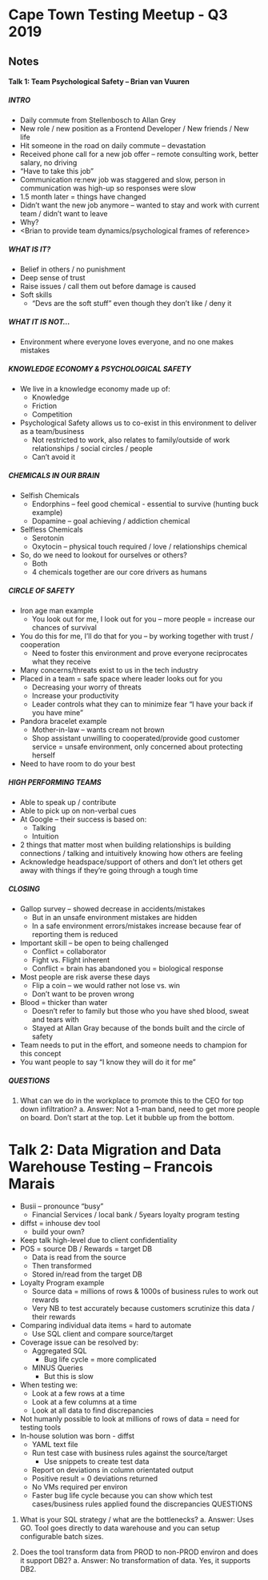 # Cape Town Testing Meetup - Q3 2019
## Notes
#### Talk 1: Team Psychological Safety – Brian van Vuuren
##### INTRO
* Daily commute from Stellenbosch to Allan Grey
* New role / new position as a Frontend Developer / New friends / New life
* Hit someone in the road on daily commute – devastation
* Received phone call for a new job offer – remote consulting work, better salary, no driving
* “Have to take this job”
* Communication re:new job was staggered and slow, person in communication was high-up so responses were slow
* 1.5 month later = things have changed
* Didn’t want the new job anymore – wanted to stay and work with current team / didn’t want to leave
* Why?
* <Brian to provide team dynamics/psychological frames of reference>
##### WHAT IS IT?
* Belief in others / no punishment
* Deep sense of trust
* Raise issues / call them out before damage is caused
* Soft skills
    * “Devs are the soft stuff” even though they don’t like / deny it
##### WHAT IT IS NOT…
* Environment where everyone loves everyone, and no one makes mistakes
##### KNOWLEDGE ECONOMY & PSYCHOLOGICAL SAFETY
* We live in a knowledge economy made up of:
    * Knowledge
    * Friction
    * Competition
* Psychological Safety allows us to co-exist in this environment to deliver as a team/business
    * Not restricted to work, also relates to family/outside of work relationships / social circles / people
    * Can’t avoid it
##### CHEMICALS IN OUR BRAIN
* Selfish Chemicals
    * Endorphins – feel good chemical - essential to survive (hunting buck example)
    * Dopamine – goal achieving / addiction chemical
* Selfless Chemicals
    * Serotonin
    * Oxytocin – physical touch required / love / relationships chemical
* So, do we need to lookout for ourselves or others?
    * Both
    * 4 chemicals together are our core drivers as humans
##### CIRCLE OF SAFETY
* Iron age man example
    * You look out for me, I look out for you – more people = increase our chances of survival
* You do this for me, I’ll do that for you – by working together with trust / cooperation
    * Need to foster this environment and prove everyone reciprocates what they receive
* Many concerns/threats exist to us in the tech industry
* Placed in a team = safe space where leader looks out for you
    * Decreasing your worry of threats
    * Increase your productivity
    * Leader controls what they can to minimize fear “I have your back if you have mine”
* Pandora bracelet example
    * Mother-in-law – wants cream not brown
    * Shop assistant unwilling to cooperated/provide good customer service = unsafe environment, only concerned about protecting herself
* Need to have room to do your best
##### HIGH PERFORMING TEAMS
* Able to speak up / contribute
* Able to pick up on non-verbal cues
* At Google – their success is based on:
    * Talking
    * Intuition 
* 2 things that matter most when building relationships is building connections / talking and intuitively knowing how others are feeling
* Acknowledge headspace/support of others and don’t let others get away with things if they’re going through a tough time
##### CLOSING
* Gallop survey – showed decrease in accidents/mistakes 
    * But in an unsafe environment mistakes are hidden
    * In a safe environment errors/mistakes increase because fear of reporting them is reduced
* Important skill – be open to being challenged
    * Conflict = collaborator
    * Fight vs. Flight inherent 
    * Conflict = brain has abandoned you = biological response
* Most people are risk averse these days
    * Flip a coin – we would rather not lose vs. win
    * Don’t want to be proven wrong
* Blood = thicker than water
    * Doesn’t refer to family but those who you have shed blood, sweat and tears with
    * Stayed at Allan Gray because of the bonds built and the circle of safety
* Team needs to put in the effort, and someone needs to champion for this concept
* You want people to say “I know they will do it for me”
##### QUESTIONS
1.	What can we do in the workplace to promote this to the CEO for top down infiltration?
a.	Answer: Not a 1-man band, need to get more people on board. Don’t start at the top. Let it bubble up from the bottom.

# Talk 2: Data Migration and Data Warehouse Testing – Francois Marais
* Busii – pronounce “busy”
    * Financial Services / local bank / 5years loyalty program testing
* diffst = inhouse dev tool
    * build your own?
* Keep talk high-level due to client confidentiality
* POS = source DB / Rewards = target DB
    * Data is read from the source
    * Then transformed
    * Stored in/read from the target DB
* Loyalty Program example
    * Source data = millions of rows & 1000s of business rules to work out rewards
    * Very NB to test accurately because customers scrutinize this data / their rewards
* Comparing individual data items = hard to automate 
    * Use SQL client and compare source/target
* Coverage issue can be resolved by:
    * Aggregated SQL 
        * Bug life cycle = more complicated
    * MINUS Queries
        * But this is slow
* When testing we:
    * Look at a few rows at a time
    * Look at a few columns at a time
    * Look at all data to find discrepancies
* Not humanly possible to look at millions of rows of data = need for testing tools
* In-house solution was born - diffst
    * YAML text file
    * Run test case with business rules against the source/target
        * Use snippets to create test data
    * Report on deviations in column orientated output
    * Positive result = 0 deviations returned
    * No VMs required per environ
    * Faster bug life cycle because you can show which test cases/business rules applied found the discrepancies
QUESTIONS
1.	What is your SQL strategy / what are the bottlenecks?
a.	Answer: Uses GO. Tool goes directly to data warehouse and you can setup configurable batch sizes.

2.	Does the tool transform data from PROD to non-PROD environ and does it support DB2?
a.	Answer: No transformation of data. Yes, it supports DB2.


